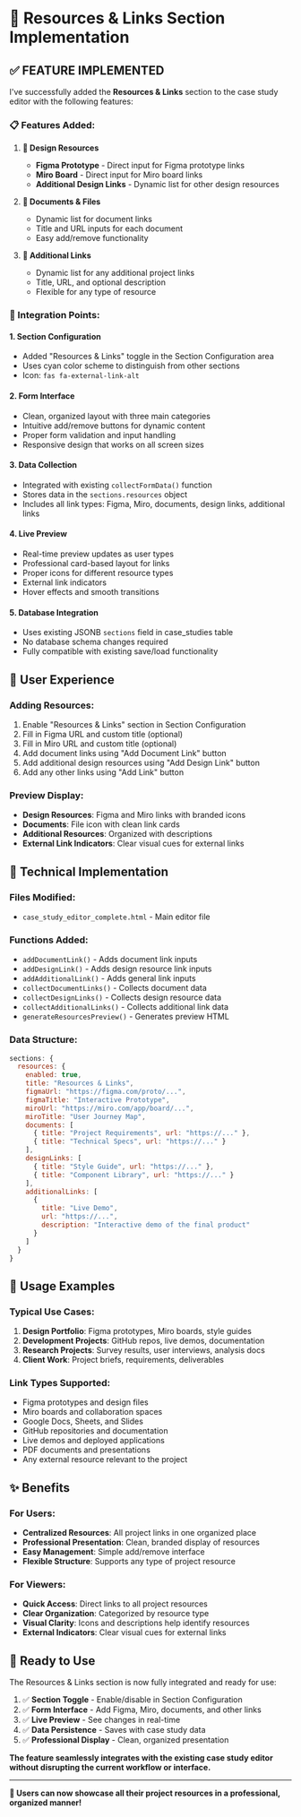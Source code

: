 # 🔗 Resources & Links Section Implementation

## ✅ **FEATURE IMPLEMENTED**

I've successfully added the **Resources & Links** section to the case study editor with the following features:

### **📋 Features Added:**

1. **🎨 Design Resources**
   - **Figma Prototype** - Direct input for Figma prototype links
   - **Miro Board** - Direct input for Miro board links
   - **Additional Design Links** - Dynamic list for other design resources

2. **📄 Documents & Files**
   - Dynamic list for document links
   - Title and URL inputs for each document
   - Easy add/remove functionality

3. **🔗 Additional Links**
   - Dynamic list for any additional project links
   - Title, URL, and optional description
   - Flexible for any type of resource

### **🎯 Integration Points:**

#### **1. Section Configuration**
- Added "Resources & Links" toggle in the Section Configuration area
- Uses cyan color scheme to distinguish from other sections
- Icon: `fas fa-external-link-alt`

#### **2. Form Interface**
- Clean, organized layout with three main categories
- Intuitive add/remove buttons for dynamic content
- Proper form validation and input handling
- Responsive design that works on all screen sizes

#### **3. Data Collection**
- Integrated with existing `collectFormData()` function
- Stores data in the `sections.resources` object
- Includes all link types: Figma, Miro, documents, design links, additional links

#### **4. Live Preview**
- Real-time preview updates as user types
- Professional card-based layout for links
- Proper icons for different resource types
- External link indicators
- Hover effects and smooth transitions

#### **5. Database Integration**
- Uses existing JSONB `sections` field in case_studies table
- No database schema changes required
- Fully compatible with existing save/load functionality

## 🎨 **User Experience**

### **Adding Resources:**
1. Enable "Resources & Links" section in Section Configuration
2. Fill in Figma URL and custom title (optional)
3. Fill in Miro URL and custom title (optional)
4. Add document links using "Add Document Link" button
5. Add additional design resources using "Add Design Link" button
6. Add any other links using "Add Link" button

### **Preview Display:**
- **Design Resources**: Figma and Miro links with branded icons
- **Documents**: File icon with clean link cards
- **Additional Resources**: Organized with descriptions
- **External Link Indicators**: Clear visual cues for external links

## 🔧 **Technical Implementation**

### **Files Modified:**
- `case_study_editor_complete.html` - Main editor file

### **Functions Added:**
- `addDocumentLink()` - Adds document link inputs
- `addDesignLink()` - Adds design resource link inputs  
- `addAdditionalLink()` - Adds general link inputs
- `collectDocumentLinks()` - Collects document data
- `collectDesignLinks()` - Collects design resource data
- `collectAdditionalLinks()` - Collects additional link data
- `generateResourcesPreview()` - Generates preview HTML

### **Data Structure:**
```javascript
sections: {
  resources: {
    enabled: true,
    title: "Resources & Links",
    figmaUrl: "https://figma.com/proto/...",
    figmaTitle: "Interactive Prototype",
    miroUrl: "https://miro.com/app/board/...",
    miroTitle: "User Journey Map",
    documents: [
      { title: "Project Requirements", url: "https://..." },
      { title: "Technical Specs", url: "https://..." }
    ],
    designLinks: [
      { title: "Style Guide", url: "https://..." },
      { title: "Component Library", url: "https://..." }
    ],
    additionalLinks: [
      { 
        title: "Live Demo", 
        url: "https://...", 
        description: "Interactive demo of the final product" 
      }
    ]
  }
}
```

## 🎯 **Usage Examples**

### **Typical Use Cases:**
1. **Design Portfolio**: Figma prototypes, Miro boards, style guides
2. **Development Projects**: GitHub repos, live demos, documentation
3. **Research Projects**: Survey results, user interviews, analysis docs
4. **Client Work**: Project briefs, requirements, deliverables

### **Link Types Supported:**
- Figma prototypes and design files
- Miro boards and collaboration spaces
- Google Docs, Sheets, and Slides
- GitHub repositories and documentation
- Live demos and deployed applications
- PDF documents and presentations
- Any external resource relevant to the project

## ✨ **Benefits**

### **For Users:**
- **Centralized Resources**: All project links in one organized place
- **Professional Presentation**: Clean, branded display of resources
- **Easy Management**: Simple add/remove interface
- **Flexible Structure**: Supports any type of project resource

### **For Viewers:**
- **Quick Access**: Direct links to all project resources
- **Clear Organization**: Categorized by resource type
- **Visual Clarity**: Icons and descriptions help identify resources
- **External Indicators**: Clear visual cues for external links

## 🚀 **Ready to Use**

The Resources & Links section is now fully integrated and ready for use:

1. ✅ **Section Toggle** - Enable/disable in Section Configuration
2. ✅ **Form Interface** - Add Figma, Miro, documents, and other links
3. ✅ **Live Preview** - See changes in real-time
4. ✅ **Data Persistence** - Saves with case study data
5. ✅ **Professional Display** - Clean, organized presentation

**The feature seamlessly integrates with the existing case study editor without disrupting the current workflow or interface.**

---

**🎉 Users can now showcase all their project resources in a professional, organized manner!**